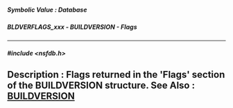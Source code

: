 ##### Symbolic Value : Database
##### BLDVERFLAGS_xxx - BUILDVERSION - Flags
---
##### #include <nsfdb.h>
**Description :**
Flags returned in the 'Flags' section of the BUILDVERSION structure.
**See Also :**
[BUILDVERSION](D:/md_files/BUILDVERSION.md)
---
